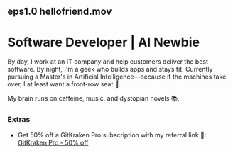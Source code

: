 ## eps1.0 hellofriend.mov

# Software Developer | AI Newbie
By day, I work at an IT company and help customers deliver the best software. By night, I'm a geek who builds apps and stays fit. Currently pursuing a Master's in Artificial Intelligence—because if the machines take over, I at least want a front-row seat 🍿.

My brain runs on caffeine, music, and dystopian novels 📚.

### Extras
- Get 50% off a GitKraken Pro subscription with my referral link 🐙: <a target="_blank" href="https://gitkraken.cello.so/377anHeTbzr">GitKraken Pro - 50% off</a>
